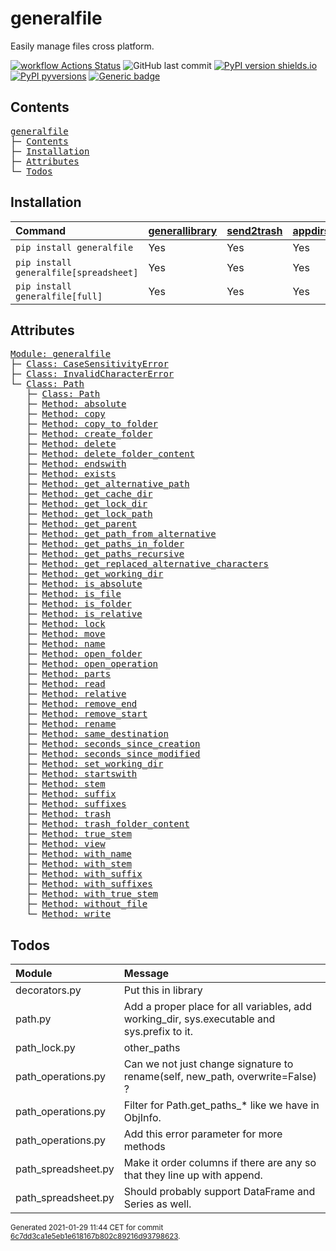 # generalfile
Easily manage files cross platform.

[![workflow Actions Status](https://github.com/ManderaGeneral/generalfile/workflows/workflow/badge.svg)](https://github.com/ManderaGeneral/generalfile/actions)
![GitHub last commit](https://img.shields.io/github/last-commit/ManderaGeneral/generalfile)
[![PyPI version shields.io](https://img.shields.io/pypi/v/generalfile.svg)](https://pypi.org/project/generalfile/)
[![PyPI pyversions](https://img.shields.io/pypi/pyversions/generalfile.svg)](https://pypi.python.org/pypi/generalfile/)
[![Generic badge](https://img.shields.io/badge/platforms-windows%20%7C%20ubuntu-blue.svg)](https://shields.io/)

## Contents
<pre>
<a href='#generalfile'>generalfile</a>
├─ <a href='#Contents'>Contents</a>
├─ <a href='#Installation'>Installation</a>
├─ <a href='#Attributes'>Attributes</a>
└─ <a href='#Todos'>Todos</a>
</pre>

## Installation
| Command                                | <a href='https://pypi.org/project/generallibrary'>generallibrary</a>   | <a href='https://pypi.org/project/send2trash'>send2trash</a>   | <a href='https://pypi.org/project/appdirs'>appdirs</a>   | <a href='https://pypi.org/project/pandas'>pandas</a>   |
|:---------------------------------------|:-----------------------------------------------------------------------|:---------------------------------------------------------------|:---------------------------------------------------------|:-------------------------------------------------------|
| `pip install generalfile`              | Yes                                                                    | Yes                                                            | Yes                                                      | -                                                      |
| `pip install generalfile[spreadsheet]` | Yes                                                                    | Yes                                                            | Yes                                                      | Yes                                                    |
| `pip install generalfile[full]`        | Yes                                                                    | Yes                                                            | Yes                                                      | Yes                                                    |

## Attributes
<pre>
<a href='https://github.com/ManderaGeneral/generalfile/blob/6c7dd3ca1e5eb1e618167b802c89216d93798623/generalfile/__init__.py#L1'>Module: generalfile</a>
├─ <a href='https://github.com/ManderaGeneral/generalfile/blob/6c7dd3ca1e5eb1e618167b802c89216d93798623/generalfile/errors.py#L4'>Class: CaseSensitivityError</a>
├─ <a href='https://github.com/ManderaGeneral/generalfile/blob/6c7dd3ca1e5eb1e618167b802c89216d93798623/generalfile/errors.py#L5'>Class: InvalidCharacterError</a>
└─ <a href='https://github.com/ManderaGeneral/generalfile/blob/6c7dd3ca1e5eb1e618167b802c89216d93798623/generalfile/path.py#L17'>Class: Path</a>
   ├─ <a href='https://github.com/ManderaGeneral/generalfile/blob/6c7dd3ca1e5eb1e618167b802c89216d93798623/generalfile/path.py#L17'>Class: Path</a>
   ├─ <a href='https://github.com/ManderaGeneral/generalfile/blob/6c7dd3ca1e5eb1e618167b802c89216d93798623/generalfile/path_strings.py#L56'>Method: absolute</a>
   ├─ <a href='https://github.com/ManderaGeneral/generalfile/blob/6c7dd3ca1e5eb1e618167b802c89216d93798623/generalfile/path_operations.py#L11'>Method: copy</a>
   ├─ <a href='https://github.com/ManderaGeneral/generalfile/blob/6c7dd3ca1e5eb1e618167b802c89216d93798623/generalfile/path_operations.py#L211'>Method: copy_to_folder</a>
   ├─ <a href='https://github.com/ManderaGeneral/generalfile/blob/6c7dd3ca1e5eb1e618167b802c89216d93798623/generalfile/path_operations.py#L312'>Method: create_folder</a>
   ├─ <a href='https://github.com/ManderaGeneral/generalfile/blob/6c7dd3ca1e5eb1e618167b802c89216d93798623/generalfile/path_operations.py#L35'>Method: delete</a>
   ├─ <a href='https://github.com/ManderaGeneral/generalfile/blob/6c7dd3ca1e5eb1e618167b802c89216d93798623/generalfile/path_operations.py#L35'>Method: delete_folder_content</a>
   ├─ <a href='https://github.com/ManderaGeneral/generalfile/blob/6c7dd3ca1e5eb1e618167b802c89216d93798623/generalfile/path_strings.py#L99'>Method: endswith</a>
   ├─ <a href='https://github.com/ManderaGeneral/generalfile/blob/6c7dd3ca1e5eb1e618167b802c89216d93798623/generalfile/path_operations.py#L239'>Method: exists</a>
   ├─ <a href='https://github.com/ManderaGeneral/generalfile/blob/6c7dd3ca1e5eb1e618167b802c89216d93798623/generalfile/path_strings.py#L29'>Method: get_alternative_path</a>
   ├─ <a href='https://github.com/ManderaGeneral/generalfile/blob/6c7dd3ca1e5eb1e618167b802c89216d93798623/generalfile/path_operations.py#L329'>Method: get_cache_dir</a>
   ├─ <a href='https://github.com/ManderaGeneral/generalfile/blob/6c7dd3ca1e5eb1e618167b802c89216d93798623/generalfile/path_operations.py#L337'>Method: get_lock_dir</a>
   ├─ <a href='https://github.com/ManderaGeneral/generalfile/blob/6c7dd3ca1e5eb1e618167b802c89216d93798623/generalfile/path_strings.py#L39'>Method: get_lock_path</a>
   ├─ <a href='https://github.com/ManderaGeneral/generalfile/blob/6c7dd3ca1e5eb1e618167b802c89216d93798623/generalfile/path.py#L33'>Method: get_parent</a>
   ├─ <a href='https://github.com/ManderaGeneral/generalfile/blob/6c7dd3ca1e5eb1e618167b802c89216d93798623/generalfile/path_strings.py#L45'>Method: get_path_from_alternative</a>
   ├─ <a href='https://github.com/ManderaGeneral/generalfile/blob/6c7dd3ca1e5eb1e618167b802c89216d93798623/generalfile/path_operations.py#L11'>Method: get_paths_in_folder</a>
   ├─ <a href='https://github.com/ManderaGeneral/generalfile/blob/6c7dd3ca1e5eb1e618167b802c89216d93798623/generalfile/path_operations.py#L11'>Method: get_paths_recursive</a>
   ├─ <a href='https://github.com/ManderaGeneral/generalfile/blob/6c7dd3ca1e5eb1e618167b802c89216d93798623/generalfile/path_strings.py#L19'>Method: get_replaced_alternative_characters</a>
   ├─ <a href='https://github.com/ManderaGeneral/generalfile/blob/6c7dd3ca1e5eb1e618167b802c89216d93798623/generalfile/path_operations.py#L345'>Method: get_working_dir</a>
   ├─ <a href='https://github.com/ManderaGeneral/generalfile/blob/6c7dd3ca1e5eb1e618167b802c89216d93798623/generalfile/path_strings.py#L79'>Method: is_absolute</a>
   ├─ <a href='https://github.com/ManderaGeneral/generalfile/blob/6c7dd3ca1e5eb1e618167b802c89216d93798623/generalfile/path_operations.py#L227'>Method: is_file</a>
   ├─ <a href='https://github.com/ManderaGeneral/generalfile/blob/6c7dd3ca1e5eb1e618167b802c89216d93798623/generalfile/path_operations.py#L233'>Method: is_folder</a>
   ├─ <a href='https://github.com/ManderaGeneral/generalfile/blob/6c7dd3ca1e5eb1e618167b802c89216d93798623/generalfile/path_strings.py#L85'>Method: is_relative</a>
   ├─ <a href='https://github.com/ManderaGeneral/generalfile/blob/6c7dd3ca1e5eb1e618167b802c89216d93798623/generalfile/path_lock.py#L116'>Method: lock</a>
   ├─ <a href='https://github.com/ManderaGeneral/generalfile/blob/6c7dd3ca1e5eb1e618167b802c89216d93798623/generalfile/path_operations.py#L219'>Method: move</a>
   ├─ <a href='https://github.com/ManderaGeneral/generalfile/blob/6c7dd3ca1e5eb1e618167b802c89216d93798623/generalfile/path_strings.py#L153'>Method: name</a>
   ├─ <a href='https://github.com/ManderaGeneral/generalfile/blob/6c7dd3ca1e5eb1e618167b802c89216d93798623/generalfile/path_operations.py#L322'>Method: open_folder</a>
   ├─ <a href='https://github.com/ManderaGeneral/generalfile/blob/6c7dd3ca1e5eb1e618167b802c89216d93798623/generalfile/path_operations.py#L94'>Method: open_operation</a>
   ├─ <a href='https://github.com/ManderaGeneral/generalfile/blob/6c7dd3ca1e5eb1e618167b802c89216d93798623/generalfile/path_strings.py#L147'>Method: parts</a>
   ├─ <a href='https://github.com/ManderaGeneral/generalfile/blob/6c7dd3ca1e5eb1e618167b802c89216d93798623/generalfile/path_operations.py#L120'>Method: read</a>
   ├─ <a href='https://github.com/ManderaGeneral/generalfile/blob/6c7dd3ca1e5eb1e618167b802c89216d93798623/generalfile/path_strings.py#L67'>Method: relative</a>
   ├─ <a href='https://github.com/ManderaGeneral/generalfile/blob/6c7dd3ca1e5eb1e618167b802c89216d93798623/generalfile/path_strings.py#L123'>Method: remove_end</a>
   ├─ <a href='https://github.com/ManderaGeneral/generalfile/blob/6c7dd3ca1e5eb1e618167b802c89216d93798623/generalfile/path_strings.py#L107'>Method: remove_start</a>
   ├─ <a href='https://github.com/ManderaGeneral/generalfile/blob/6c7dd3ca1e5eb1e618167b802c89216d93798623/generalfile/path_operations.py#L11'>Method: rename</a>
   ├─ <a href='https://github.com/ManderaGeneral/generalfile/blob/6c7dd3ca1e5eb1e618167b802c89216d93798623/generalfile/path_strings.py#L139'>Method: same_destination</a>
   ├─ <a href='https://github.com/ManderaGeneral/generalfile/blob/6c7dd3ca1e5eb1e618167b802c89216d93798623/generalfile/path_operations.py#L11'>Method: seconds_since_creation</a>
   ├─ <a href='https://github.com/ManderaGeneral/generalfile/blob/6c7dd3ca1e5eb1e618167b802c89216d93798623/generalfile/path_operations.py#L11'>Method: seconds_since_modified</a>
   ├─ <a href='https://github.com/ManderaGeneral/generalfile/blob/6c7dd3ca1e5eb1e618167b802c89216d93798623/generalfile/path_operations.py#L365'>Method: set_working_dir</a>
   ├─ <a href='https://github.com/ManderaGeneral/generalfile/blob/6c7dd3ca1e5eb1e618167b802c89216d93798623/generalfile/path_strings.py#L91'>Method: startswith</a>
   ├─ <a href='https://github.com/ManderaGeneral/generalfile/blob/6c7dd3ca1e5eb1e618167b802c89216d93798623/generalfile/path_strings.py#L167'>Method: stem</a>
   ├─ <a href='https://github.com/ManderaGeneral/generalfile/blob/6c7dd3ca1e5eb1e618167b802c89216d93798623/generalfile/path_strings.py#L195'>Method: suffix</a>
   ├─ <a href='https://github.com/ManderaGeneral/generalfile/blob/6c7dd3ca1e5eb1e618167b802c89216d93798623/generalfile/path_strings.py#L234'>Method: suffixes</a>
   ├─ <a href='https://github.com/ManderaGeneral/generalfile/blob/6c7dd3ca1e5eb1e618167b802c89216d93798623/generalfile/path_operations.py#L35'>Method: trash</a>
   ├─ <a href='https://github.com/ManderaGeneral/generalfile/blob/6c7dd3ca1e5eb1e618167b802c89216d93798623/generalfile/path_operations.py#L35'>Method: trash_folder_content</a>
   ├─ <a href='https://github.com/ManderaGeneral/generalfile/blob/6c7dd3ca1e5eb1e618167b802c89216d93798623/generalfile/path_strings.py#L181'>Method: true_stem</a>
   ├─ <a href='https://github.com/ManderaGeneral/generalfile/blob/6c7dd3ca1e5eb1e618167b802c89216d93798623/generalfile/path.py#L109'>Method: view</a>
   ├─ <a href='https://github.com/ManderaGeneral/generalfile/blob/6c7dd3ca1e5eb1e618167b802c89216d93798623/generalfile/path_strings.py#L159'>Method: with_name</a>
   ├─ <a href='https://github.com/ManderaGeneral/generalfile/blob/6c7dd3ca1e5eb1e618167b802c89216d93798623/generalfile/path_strings.py#L173'>Method: with_stem</a>
   ├─ <a href='https://github.com/ManderaGeneral/generalfile/blob/6c7dd3ca1e5eb1e618167b802c89216d93798623/generalfile/path_strings.py#L201'>Method: with_suffix</a>
   ├─ <a href='https://github.com/ManderaGeneral/generalfile/blob/6c7dd3ca1e5eb1e618167b802c89216d93798623/generalfile/path_strings.py#L240'>Method: with_suffixes</a>
   ├─ <a href='https://github.com/ManderaGeneral/generalfile/blob/6c7dd3ca1e5eb1e618167b802c89216d93798623/generalfile/path_strings.py#L187'>Method: with_true_stem</a>
   ├─ <a href='https://github.com/ManderaGeneral/generalfile/blob/6c7dd3ca1e5eb1e618167b802c89216d93798623/generalfile/path_operations.py#L259'>Method: without_file</a>
   └─ <a href='https://github.com/ManderaGeneral/generalfile/blob/6c7dd3ca1e5eb1e618167b802c89216d93798623/generalfile/path_operations.py#L108'>Method: write</a>
</pre>

## Todos
| Module              | Message                                                                                     |
|:--------------------|:--------------------------------------------------------------------------------------------|
| decorators.py       | Put this in library                                                                         |
| path.py             | Add a proper place for all variables, add working\_dir, sys.executable and sys.prefix to it. |
| path\_lock.py        | other\_paths                                                                                 |
| path\_operations.py  | Can we not just change signature to rename(self, new\_path, overwrite=False) ?               |
| path\_operations.py  | Filter for Path.get\_paths\_* like we have in ObjInfo.                                        |
| path\_operations.py  | Add this error parameter for more methods                                                   |
| path\_spreadsheet.py | Make it order columns if there are any so that they line up with append.                    |
| path\_spreadsheet.py | Should probably support DataFrame and Series as well.                                       |

<sup>
Generated 2021-01-29 11:44 CET for commit <a href='https://github.com/ManderaGeneral/generalfile/commit/6c7dd3ca1e5eb1e618167b802c89216d93798623'>6c7dd3ca1e5eb1e618167b802c89216d93798623</a>.
</sup>
